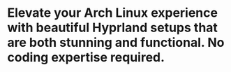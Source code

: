 <h1>Elevate your Arch Linux experience with beautiful Hyprland setups that are both stunning and functional. No coding expertise required.</h1>
